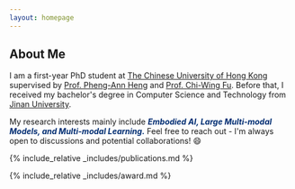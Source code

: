 ```yaml
---
layout: homepage
---
```


## About Me

I am a first-year PhD student at [The Chinese University of Hong Kong](https://www.cuhk.edu.hk) supervised by [Prof. Pheng-Ann Heng](https://www.cse.cuhk.edu.hk/~pheng/1.html) and [Prof. Chi-Wing Fu](https://www.cse.cuhk.edu.hk/~cwfu/). Before that, I received my bachelor's degree in Computer Science and Technology from [Jinan University](https://www.jnu.edu.cn/).

My research interests mainly include <b><i style="color:#002D72">Embodied AI, Large Multi-modal Models, and Multi-modal Learning.</i></b> Feel free to reach out - I'm always open to discussions and potential collaborations! 😄


{% include_relative _includes/publications.md %}

{% include_relative _includes/award.md %}